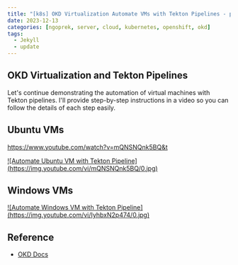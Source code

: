 ```yaml
---
title: "[k8s] OKD Virtualization Automate VMs with Tekton Pipelines - part 3"
date: 2023-12-13
categories: [ngoprek, server, cloud, kubernetes, openshift, okd]
tags:
  - Jekyll
  - update
---
```


## OKD Virtualization and Tekton Pipelines
Let's continue demonstrating the automation of virtual machines with Tekton pipelines. I'll provide step-by-step instructions in a video so you can follow the details of each step easily.

## Ubuntu VMs
https://www.youtube.com/watch?v=mQNSNQnk5BQ&t

[![Automate Ubuntu VM with Tekton Pipeline]
(https://img.youtube.com/vi/mQNSNQnk5BQ/0.jpg)](https://www.youtube.com/watch?v=mQNSNQnk5BQ&t)

## Windows VMs
[![Automate Windows VM with Tekton Pipeline]
(https://img.youtube.com/vi/IyhbxN2p474/0.jpg)](https://www.youtube.com/watch?v=IyhbxN2p474)

## Reference
-   [OKD Docs](https://docs.okd.io/4.13/virt/about-virt.html)
